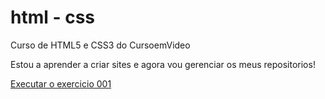 # html - css
Curso de HTML5 e CSS3 do CursoemVideo

Estou a aprender a criar sites e agora vou gerenciar os meus repositorios!

<a href="https://andreiacrodrigues.github.io/html-css/Exercicios/ex001/index.html"> Executar o exercicio 001 </a>
